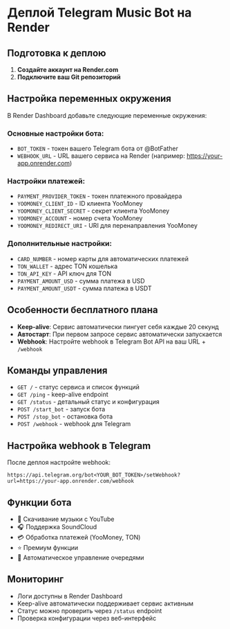 # Деплой Telegram Music Bot на Render

## Подготовка к деплою

1. **Создайте аккаунт на Render.com**
2. **Подключите ваш Git репозиторий**

## Настройка переменных окружения

В Render Dashboard добавьте следующие переменные окружения:

### Основные настройки бота:
- `BOT_TOKEN` - токен вашего Telegram бота от @BotFather
- `WEBHOOK_URL` - URL вашего сервиса на Render (например: https://your-app.onrender.com)

### Настройки платежей:
- `PAYMENT_PROVIDER_TOKEN` - токен платежного провайдера
- `YOOMONEY_CLIENT_ID` - ID клиента YooMoney
- `YOOMONEY_CLIENT_SECRET` - секрет клиента YooMoney  
- `YOOMONEY_ACCOUNT` - номер счета YooMoney
- `YOOMONEY_REDIRECT_URI` - URI для перенаправления YooMoney

### Дополнительные настройки:
- `CARD_NUMBER` - номер карты для автоматических платежей
- `TON_WALLET` - адрес TON кошелька
- `TON_API_KEY` - API ключ для TON
- `PAYMENT_AMOUNT_USD` - сумма платежа в USD
- `PAYMENT_AMOUNT_USDT` - сумма платежа в USDT

## Особенности бесплатного плана

- **Keep-alive**: Сервис автоматически пингует себя каждые 20 секунд
- **Автостарт**: При первом запросе сервис автоматически запускается
- **Webhook**: Настройте webhook в Telegram Bot API на ваш URL + `/webhook`

## Команды управления

- `GET /` - статус сервиса и список функций
- `GET /ping` - keep-alive endpoint
- `GET /status` - детальный статус и конфигурация
- `POST /start_bot` - запуск бота
- `POST /stop_bot` - остановка бота
- `POST /webhook` - webhook для Telegram

## Настройка webhook в Telegram

После деплоя настройте webhook:

```
https://api.telegram.org/bot<YOUR_BOT_TOKEN>/setWebhook?url=https://your-app.onrender.com/webhook
```

## Функции бота

- 🎵 Скачивание музыки с YouTube
- 🎧 Поддержка SoundCloud
- 💳 Обработка платежей (YooMoney, TON)
- ⭐ Премиум функции
- 🔄 Автоматическое управление очередями

## Мониторинг

- Логи доступны в Render Dashboard
- Keep-alive автоматически поддерживает сервис активным
- Статус можно проверить через `/status` endpoint
- Проверка конфигурации через веб-интерфейс
